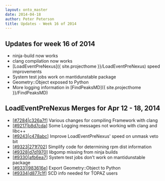 ```yaml
---
layout: onto_master
date: 2014-04-18
author: Peter Peterson
title: Updates - Week 16 of 2014
---
```

Updates for week 16 of 2014
---------------------------
* ninja-build now works
* clang compilation now works
* [LoadEventPreNexus]({ site.projecthome }}/LoadEventPreNexus) speed improvements
* System test jobs work on mantidunstable package
* Geometry::Object exposed to Python
* More logging information in [FindPeaksMD]({ site.projecthome }}/FindPeaksMD)

LoadEventPreNexus Merges for Apr 12 - 18, 2014
-------------------------------------
* \[[#7284](http://trac.mantidproject.org/mantid/ticket/7284)\|[c326a7f](https://github.com/mantidproject/mantid/commit/c326a7fbcdbb045a6a459db17d26f7e1d098111b)\] Various changes for compiling Framework with clang
* \[[#9217](http://trac.mantidproject.org/mantid/ticket/9217)\|[b8d7cda](https://github.com/mantidproject/mantid/commit/b8d7cda2656a3ac85519189dd5998b5dfc22dfe9)\] Some Logging messages not working with clang and libc++
* \[[#9243](http://trac.mantidproject.org/mantid/ticket/9243)\|[c478abc](https://github.com/mantidproject/mantid/commit/c478abc5172caefccbbc4d7fe439dff35ee53242)\] Improve LoadEventPreNexus' speed on unmask veto bit
* \[[#9323](http://trac.mantidproject.org/mantid/ticket/9323)\|[271f702](https://github.com/mantidproject/mantid/commit/271f70295f6f928d9778aa86358184e278b1d41c)\] Simplify code for determining rpm dist information
* \[[#9328](http://trac.mantidproject.org/mantid/ticket/9328)\|[d7d1970](https://github.com/mantidproject/mantid/commit/d7d1970b64758c760dcd6c43f572d113c4facf3a)\] libgomp missing from ninja builds
* \[[#9330](http://trac.mantidproject.org/mantid/ticket/9330)\|[afb6ea7](https://github.com/mantidproject/mantid/commit/afb6ea76942f15644623c8d5dcf1b4c34ede02f6)\] System test jobs don't work on mantidunstable package
* \[[#9331](http://trac.mantidproject.org/mantid/ticket/9331)\|[983616e](https://github.com/mantidproject/mantid/commit/983616e2d2d497bdb458e40d3b796d13159efbc7)\] Export Geometry::Object to Python
* \[[#9334](http://trac.mantidproject.org/mantid/ticket/9334)\|[d877c1f](https://github.com/mantidproject/mantid/commit/d877c1fa8c5def69980d7d0d18a0714a53554dd2)\] SCD info needed for TOPAZ users
